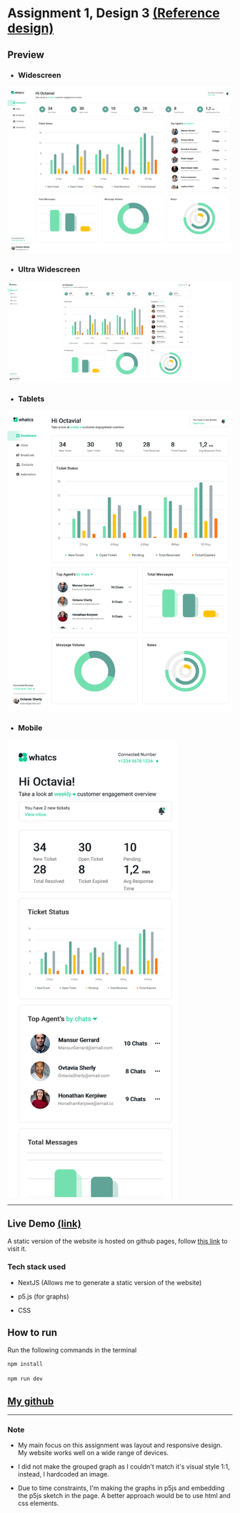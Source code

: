 # Assignment 1, Design 3 [(Reference design)](https://cdn.dribbble.com/userupload/3782036/file/original-9db701f7999d36b03a6cff8f98786427.png)

## Preview

- ### Widescreen

![Widescreen](/preview/wide.png)

- ### Ultra Widescreen

![ultra Widescreen](/preview/ultrawide.png)

- ### Tablets

![tablet](/preview/mid.png)

- ### Mobile

![mobile](/preview/mobile.png)

---

## Live Demo [(link)](https://data-dashboard.github.io/)

A static version of the website is hosted on github pages, follow [this link](https://data-dashboard.github.io/) to visit it.

### Tech stack used

- NextJS (Allows me to generate a static version of the website)

- p5.js (for graphs)

- CSS

## How to run

Run the following commands in the terminal

```bash
npm install

npm run dev
```

## [My github](github.com/jaydeep-p)

---

### Note

- My main focus on this assignment was layout and responsive design. My website works well on a wide range of devices.

- I did not make the grouped graph as I couldn't match it's visual style 1:1, instead, I hardcoded an image.

- Due to time constraints, I'm making the graphs in p5js and embedding the p5js sketch in the page. A better approach would be to use html and css elements.
